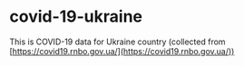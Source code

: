 # covid-19-ukraine
This is COVID-19 data for Ukraine country (collected from [https://covid19.rnbo.gov.ua/](https://covid19.rnbo.gov.ua/))
